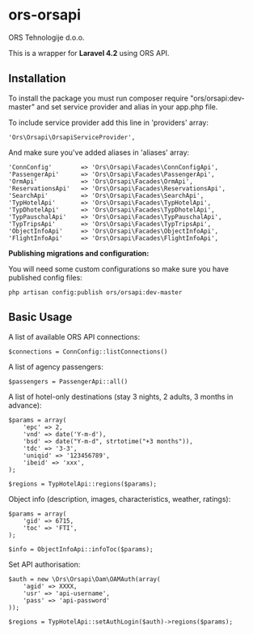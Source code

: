 # ors-orsapi
ORS Tehnologije d.o.o.

This is a wrapper for **Laravel 4.2** using ORS API.

## Installation

To install the package you must run composer require "ors/orsapi:dev-master" and set service provider and alias in your app.php file.

To include service provider add this line in 'providers' array:

	'Ors\Orsapi\OrsapiServiceProvider',

And make sure you've added aliases in 'aliases' array:

	'ConnConfig'		=> 'Ors\Orsapi\Facades\ConnConfigApi',
	'PassengerApi'		=> 'Ors\Orsapi\Facades\PassengerApi',
	'OrmApi'			=> 'Ors\Orsapi\Facades\OrmApi',
	'ReservationsApi'	=> 'Ors\Orsapi\Facades\ReservationsApi',
	'SearchApi'			=> 'Ors\Orsapi\Facades\SearchApi',
	'TypHotelApi'		=> 'Ors\Orsapi\Facades\TypHotelApi',
	'TypDhotelApi'		=> 'Ors\Orsapi\Facades\TypDhotelApi',
	'TypPauschalApi'	=> 'Ors\Orsapi\Facades\TypPauschalApi',
	'TypTripsApi'		=> 'Ors\Orsapi\Facades\TypTripsApi',
	'ObjectInfoApi'		=> 'Ors\Orsapi\Facades\ObjectInfoApi',
	'FlightInfoApi'		=> 'Ors\Orsapi\Facades\FlightInfoApi',
  
**Publishing migrations and configuration:**

You will need some custom configurations so make sure you have published config files:

	php artisan config:publish ors/orsapi:dev-master

## Basic Usage

A list of available ORS API connections:

	$connections = ConnConfig::listConnections()

A list of agency passengers:

	$passengers = PassengerApi::all()

A list of hotel-only destinations (stay 3 nights, 2 adults, 3 months in advance):

	$params = array(
		'epc' => 2,
		'vnd' => date('Y-m-d'),
		'bsd' => date("Y-m-d", strtotime("+3 months")),
		'tdc' => '3-3',
		'uniqid' => '123456789',
		'ibeid' => 'xxx',
	);
	
	$regions = TypHotelApi::regions($params);
	
Object info (description, images, characteristics, weather, ratings):

	$params = array(
		'gid' => 6715,
		'toc' => 'FTI',
	);
	
	$info = ObjectInfoApi::infoToc($params);
	
Set API authorisation:

	$auth = new \Ors\Orsapi\Oam\OAMAuth(array(
		'agid' => XXXX, 
		'usr' => 'api-username', 
		'pass' => 'api-password'
	));
	
	$regions = TypHotelApi::setAuthLogin($auth)->regions($params);
	